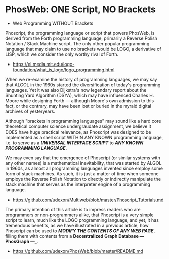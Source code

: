 
# PhosWeb: ONE Script, NO Brackets
- Web Programming WITHOUT Brackets

Phoscript, the programming language or script that powers PhosWeb, is derived from the Forth programming language, primarily a Reverse Polish Notation / Stack Machine script. The only other popular programming language that may claim to use no brackets would be LOGO, a derivative of LISP, which we consider the only worthy rival of Forth.

- https://el.media.mit.edu/logo-foundation/what_is_logo/logo_programming.html

When we re-examine the history of programming languages, we may say that ALGOL in the 1960s started the diversification of today's programming languages. Yet it was also Dijkstra's now legendary report about the Shunting Yard Algorithm (DSYA), which may have influenced Charles H. Moore while designing Forth &mdash; although Moore's own admission to this fact, or the contrary, may have been lost or buried in the myraid digital archives of yesteryears.

Although "brackets in programming languages" may sound like a hard core theoretical computer science undergraudate assignment, we believe it DOES have huge practical relevance, as Phoscript was designed to be implemented as a shell script WITHIN ANY KNOWN programming language, i.e. to serve as a ___UNIVERSAL INTERFACE SCRIPT___ to ___ANY KNOWN PROGRAMMING LANGUAGE___.

We may even say that the emergence of Phoscript (or similar systems with any other names) is a mathematical inevitability, that was started by ALGOL in 1960s, as almost all programming languages invented since employ some form of stack machines. As such, it is just a matter of time when someone employs the Reverse Polish Notation to directly or indirectly manipulate the stack machine that serves as the interpreter engine of a programming language.

- https://github.com/udexon/Multiweb/blob/master/Phoscript_Tutorials.md

The primary intention of this article is to impress readers who are programmers or non-programmers alike, that Phoscript is a very simple script to learn, much like the LOGO programming language, and yet, it has tremendous benefits, as we have illustrated in a previous article, how Phoscript can be used to ___MODIFY THE CONTENTS OF ANY WEB PAGE___, filling them with contents from a __Decentralized Graph Database &mdash; PhosGraph &mdash;___.

- https://github.com/udexon/PhosWeb/blob/master/README.md
